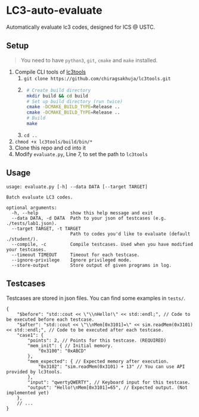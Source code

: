 # LC3-auto-evaluate

Automatically evaluate lc3 codes, designed for ICS @ USTC.

## Setup

> You need to have `python3`, `git`, `cmake` and `make` installed.

1. Compile CLI tools of [lc3tools](https://github.com/chiragsakhuja/lc3tools/)
    1. `git clone https://github.com/chiragsakhuja/lc3tools.git`
    2. ```bash
        # Create build directory
        mkdir build && cd build
        # Set up build directory (run twice)
        cmake -DCMAKE_BUILD_TYPE=Release ..
        cmake -DCMAKE_BUILD_TYPE=Release ..
        # Build
        make
        ```
    3. `cd ..`
2. `chmod +x lc3tools/build/bin/*`
3. Clone this repo and cd into it
4. Modify `evaluate.py`, Line 7, to set the path to `lc3tools`

## Usage

```
usage: evaluate.py [-h] --data DATA [--target TARGET]

Batch evaluate LC3 codes.

optional arguments:
  -h, --help            show this help message and exit
  --data DATA, -d DATA  Path to your json of testcases (e.g. ./tests/lab1.json).
  --target TARGET, -t TARGET
                        Path to codes you'd like to evaluate (default ./student/).
  --compile, -c         Compile testcases. Used when you have modified your testcases.
  --timeout TIMEOUT     Timeout for each testcase.
  --ignore-privilege    Ignore privileged mode.
  --store-output        Store output of given programs in log.
```

## Testcases

Testcases are stored in json files. You can find some examples in `tests/`.

```jsonc
{
    "$before": "std::cout << \"\\nHello!\" << std::endl;", // Code to be executed before each testcase.
    "$after": "std::cout << \"\\nMem[0x3101]=\" << sim.readMem(0x3101) << std::endl;", // Code to be executed after each testcase.
    "case1": {
        "points": 2, // Points for this testcase. (REQUIRED)
        "mem_init": { // Initial memory.
            "0x3100": "0xABCD"
        },
        "mem_expected": { // Expected memory after execution.
            "0x3102": "sim.readMem(0x3101) + 13" // You can use API provided by lc3tools.
        },
        "input": "qwertyQWERTY", // Keyboard input for this testcase.
        "output": "Hello!\nMem[0x3101]=65", // Expected output. (Not implemented yet)
    },
    // ...
}
```
